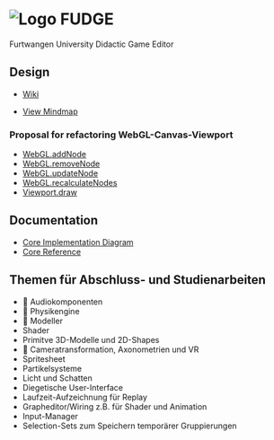 # ![Logo](https://jirkadelloro.github.io/FUDGE/Miscellaneous/Logo/Fudge_48.png) FUDGE 
Furtwangen University Didactic Game Editor  

## Design
- [Wiki](https://github.com/JirkaDellOro/FUDGE/wiki)  
<!-- - [Core Proposal Diagram](http://www.plantuml.com/plantuml/proxy?fmt=svg&cache=no&src=https://jirkadelloro.github.io/FUDGE/Design/Core_Proposal.puml) -->
- [View Mindmap](https://jirkadelloro.github.io/FreeMindViewer/?map=FUDGE.mm&path=https://jirkadelloro.github.io/FUDGE)  

### Proposal for refactoring WebGL-Canvas-Viewport
- [WebGL.addNode](http://www.plantuml.com/plantuml/proxy?fmt=svg&cache=no&src=https://jirkadelloro.github.io/FUDGE/Design/WebGL_Proposal_Node-Processing.puml&idx=0)  
- [WebGL.removeNode](http://www.plantuml.com/plantuml/proxy?fmt=svg&cache=no&src=https://jirkadelloro.github.io/FUDGE/Design/WebGL_Proposal_Node-Processing.puml&idx=1)  
- [WebGL.updateNode](http://www.plantuml.com/plantuml/proxy?fmt=svg&cache=no&src=https://jirkadelloro.github.io/FUDGE/Design/WebGL_Proposal_Node-Processing.puml&idx=2)    
- [WebGL.recalculateNodes](http://www.plantuml.com/plantuml/proxy?fmt=svg&cache=no&src=https://jirkadelloro.github.io/FUDGE/Design/WebGL_Proposal_Node-Processing.puml&idx=3)    
- [Viewport.draw](http://www.plantuml.com/plantuml/proxy?fmt=svg&cache=no&src=https://jirkadelloro.github.io/FUDGE/Design/WebGL_Proposal_Viewport.puml&idx=0)    

## Documentation
- [Core Implementation Diagram](http://www.plantuml.com/plantuml/proxy?fmt=svg&cache=no&src=https://jirkadelloro.github.io/FUDGE/Documentation/Design/Core.puml)
- [Core Reference](https://jirkadelloro.github.io/FUDGE/Documentation/Reference/Core/)

## Themen für Abschluss- und Studienarbeiten
- :pencil: Audiokomponenten 
- :pencil: Physikengine 
- :pencil: Modeller
- Shader
- Primitve 3D-Modelle und 2D-Shapes 
- :pencil: Cameratransformation, Axonometrien und VR
- Spritesheet
- Partikelsysteme
- Licht und Schatten
- Diegetische User-Interface
- Laufzeit-Aufzeichnung für Replay
- Grapheditor/Wiring z.B. für Shader und Animation
- Input-Manager
- Selection-Sets zum Speichern temporärer Gruppierungen
